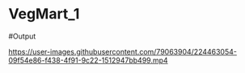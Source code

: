 # VegMart_1
#Output



https://user-images.githubusercontent.com/79063904/224463054-09f54e86-f438-4f91-9c22-1512947bb499.mp4

